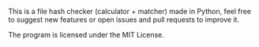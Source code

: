 This is a file hash checker (calculator + matcher) made in Python, feel free to suggest new features or open issues and pull requests to improve it.

The program is licensed under the MIT License.
